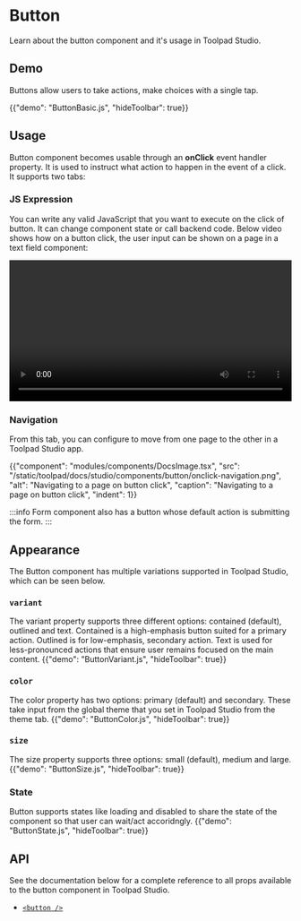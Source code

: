 # Button

<p class="description">Learn about the button component and it's usage in Toolpad Studio.</p>

## Demo

Buttons allow users to take actions, make choices with a single tap.

{{"demo": "ButtonBasic.js", "hideToolbar": true}}

## Usage

Button component becomes usable through an **onClick** event handler property. It is used to instruct what action to happen in the event of a click. It supports two tabs:

### JS Expression

You can write any valid JavaScript that you want to execute on the click of button. It can change component state or call backend code.
Below video shows how on a button click, the user input can be shown on a page in a text field component:

<video controls width="100%" height="auto" alt="button-onclick-js-expression">
  <source src="/static/toolpad/docs/studio/components/button/button-usage.mp4" type="video/mp4">
  Your browser does not support the video tag.
</video>

### Navigation

From this tab, you can configure to move from one page to the other in a Toolpad Studio app.

{{"component": "modules/components/DocsImage.tsx", "src": "/static/toolpad/docs/studio/components/button/onclick-navigation.png", "alt": "Navigating to a page on button click", "caption": "Navigating to a page on button click", "indent": 1}}

:::info
Form component also has a button whose default action is submitting the form.
:::

## Appearance

The Button component has multiple variations supported in Toolpad Studio, which can be seen below.

### `variant`

The variant property supports three different options: contained (default), outlined and text. Contained is a high-emphasis button suited for a primary action. Outlined is for low-emphasis, secondary action. Text is used for less-pronounced actions that ensure user remains focused on the main content.
{{"demo": "ButtonVariant.js", "hideToolbar": true}}

### `color`

The color property has two options: primary (default) and secondary. These take input from the global theme that you set in Toolpad Studio from the theme tab.
{{"demo": "ButtonColor.js", "hideToolbar": true}}

### `size`

The size property supports three options: small (default), medium and large.
{{"demo": "ButtonSize.js", "hideToolbar": true}}

### State

Button supports states like loading and disabled to share the state of the component so that user can wait/act accoridngly.
{{"demo": "ButtonState.js", "hideToolbar": true}}

## API

See the documentation below for a complete reference to all props available to the button component in Toolpad Studio.

- [`<button />`](/toolpad/studio/reference/components/button/#properties)
